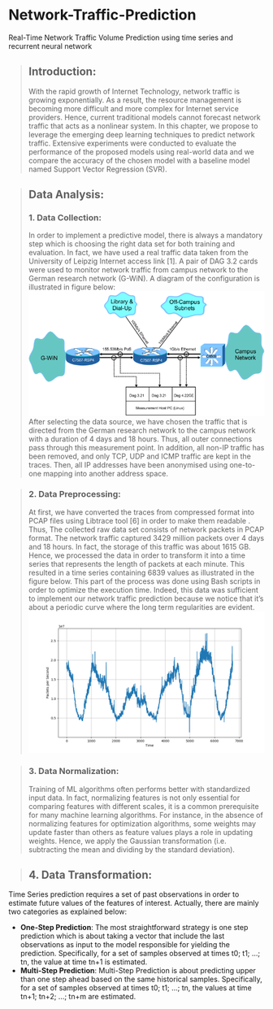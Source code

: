 # Network-Traffic-Prediction
Real-Time Network Traffic Volume Prediction using time series and recurrent neural network

>## Introduction:
>With the rapid growth of Internet Technology, network traffic is growing exponentially. As a result, the resource management is becoming more difficult and more complex for Internet
service providers. Hence, current traditional models cannot forecast network traffic that acts as a nonlinear system. In this chapter, we propose to leverage the emerging deep learning
techniques to predict network traffic. Extensive experiments were conducted to evaluate the performance of the proposed models using real-world data and we compare the accuracy of the
chosen model with a baseline model named Support Vector Regression (SVR).

>## Data Analysis:
> ### 1. Data Collection:
>In order to implement a predictive model, there is always a mandatory step which is choosing the right data set for both training and evaluation. In fact, we have used a real traffic data
taken from the University of Leipzig Internet access link [1]. A pair of DAG 3.2 cards were used to monitor network traffic from campus network to the German research network (G-WiN). A
diagram of the configuration is illustrated in figure below:
![GitHub Logo](./images/network_configuration.png)
After selecting the data source, we have chosen the traffic that is directed from the German research network to the campus network with a duration of 4 days and 18 hours. Thus, all
outer connections pass through this measurement point.
In addition, all non-IP traffic has been removed, and only TCP, UDP and ICMP traffic are kept in the traces. Then, all IP addresses have been anonymised using one-to-one mapping into
another address space.

> ### 2. Data Preprocessing:
>At first, we have converted the traces from compressed format into PCAP files using Libtrace tool [6] in order to make them readable . Thus, The collected raw data set consists of network
packets in PCAP format. The network traffic captured 3429 million packets over 4 days and 18 hours. In fact, the storage of this traffic was about 1615 GB.
Hence, we processed the data in order to transform it into a time series that represents the length of packets at each minute. This resulted in a time series containing 6839 values as
illustrated in the figure below. This part of the process was done using Bash scripts in order to optimize the execution time.
Indeed, this data was sufficient to implement our network traffic prediction because we notice that it’s about a periodic curve where the long term regularities are evident.
![GitHub Logo](./images/network_traffic.png)

> ### 3. Data Normalization:
>Training of ML algorithms often performs better with standardized input data. In fact, normalizing features is not only essential for comparing features with different scales, it is a
common prerequisite for many machine learning algorithms. For instance, in the absence of normalizing features for optimization algorithms, some weights may update faster than others
as feature values plays a role in updating weights.
Hence, we apply the Gaussian transformation (i.e. subtracting the mean and dividing by the standard deviation).

> ## 4. Data Transformation:
Time Series prediction requires a set of past observations in order to estimate future values of the features of interest. Actually, there are mainly two categories as explained below:
* **One-Step Prediction**:
The most straightforward strategy is one step prediction which is about taking a vector that include the last observations as input to the model responsible for yielding the
prediction. Specifically, for a set of samples observed at times t0; t1; ...; tn, the value at time tn+1 is estimated.
* **Multi-Step Prediction**:
Multi-Step Prediction is about predicting upper than one step ahead based on the same
historical samples. Specifically, for a set of samples observed at times t0; t1; ...; tn, the values at time tn+1; tn+2; ...; tn+m are estimated.
